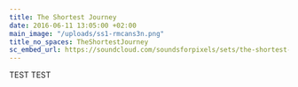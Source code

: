 ```yaml
---
title: The Shortest Journey
date: 2016-06-11 13:05:00 +02:00
main_image: "/uploads/ss1-rmcans3n.png"
title_no_spaces: TheShortestJourney
sc_embed_url: https://soundcloud.com/soundsforpixels/sets/the-shortest-journey-ost
---
```


TEST TEST